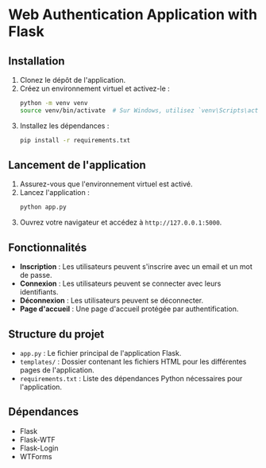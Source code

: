 # Web Authentication  Application with Flask

## Installation

1. Clonez le dépôt de l'application.
2. Créez un environnement virtuel et activez-le :
    ```sh
    python -m venv venv
    source venv/bin/activate  # Sur Windows, utilisez `venv\Scripts\activate`
    ```
3. Installez les dépendances :
    ```sh
    pip install -r requirements.txt
    ```

## Lancement de l'application

1. Assurez-vous que l'environnement virtuel est activé.
2. Lancez l'application :
    ```sh
    python app.py
    ```
3. Ouvrez votre navigateur et accédez à `http://127.0.0.1:5000`.

## Fonctionnalités

- **Inscription** : Les utilisateurs peuvent s'inscrire avec un email et un mot de passe.
- **Connexion** : Les utilisateurs peuvent se connecter avec leurs identifiants.
- **Déconnexion** : Les utilisateurs peuvent se déconnecter.
- **Page d'accueil** : Une page d'accueil protégée par authentification.

## Structure du projet

- `app.py` : Le fichier principal de l'application Flask.
- `templates/` : Dossier contenant les fichiers HTML pour les différentes pages de l'application.
- `requirements.txt` : Liste des dépendances Python nécessaires pour l'application.

## Dépendances

- Flask
- Flask-WTF
- Flask-Login
- WTForms